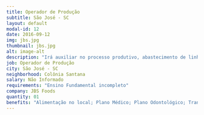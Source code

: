 ```yaml
---
title: Operador de Produção
subtitle: São José - SC
layout: default
modal-id: 12
date: 2016-09-12
img: jbs.jpg
thumbnail: jbs.jpg
alt: image-alt
description: "Irá auxiliar no processo produtivo, abastecimento de linha, transformação de matéria prima, inspeção final e demais atividades pertinentes ao cargo."
job: Operador de Produção
city: São José - SC
neighborhood: Colônia Santana
salary: Não Informado
requirements: "Ensino Fundamental incompleto"
company: JBS Foods
quantity: 01
benefits: "Alimentação no local; Plano Médico; Plano Odontológico; Transporte fretado"
---
```

